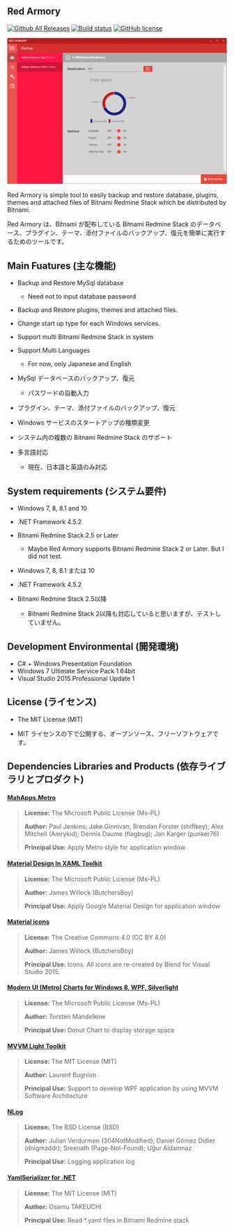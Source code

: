 Red Armory
--
[![Github All Releases](https://img.shields.io/github/downloads/takuya-takeuchi/RedArmory/total.svg)]()
[![Build status](https://ci.appveyor.com/api/projects/status/d340i8loqua7s20u?svg=true)](https://ci.appveyor.com/project/takuya-takeuchi/redarmory)
[![GitHub license](https://img.shields.io/github/license/mashape/apistatus.svg)]()

![Main Window of application](/web/images/main.png "Main Window of application")

Red Armory is simple tool to easily backup and restore database, plugins, themes and attached files of Bitnami Redmine Stack which be distributed by Bitnami.

Red Armory は、Bitnami が配布している Bitnami Redmine Stack のデータベース、プラグイン、テーマ、添付ファイルのバックアップ、復元を簡単に実行するためのツールです。

## Main Fuatures (主な機能)

* Backup and Restore MySql database
  * Need not to input database password
* Backup and Restore plugins, themes and attached files.
* Change start up type for each Windows services.
* Support multi Bitnami Redmine Stack in system
* Support Multi Languages
  * For now, only Japanese and English  


* MySql データベースのバックアップ、復元
   * パスワードの自動入力
* プラグイン、テーマ、添付ファイルのバックアップ、復元
* Windows サービスのスタートアップの種類変更
* システム内の複数の Bitnami Redmine Stack のサポート
* 多言語対応
  * 現在、日本語と英語のみ対応

## System requirements (システム要件)

* Windows 7, 8, 8.1 and 10
* .NET Framework 4.5.2
* Bitnami Redmine Stack 2.5 or Later
   * Maybe Red Armory supports Bitnami Redmine Stack 2 or Later. But I did not test.


* Windows 7, 8, 8.1 または 10
* .NET Framework 4.5.2
* Bitnami Redmine Stack 2.5以降
   * Bitnami Redmine Stack 2以降も対応していると思いますが、テストしていません。


## Development Environmental (開発環境)

* C# + Windows Presentation Foundation
* Windows 7 Ultimate Service Pack 1 64bit
* Visual Studio 2015 Professional Update 1


## License (ライセンス)

* The MIT License (MIT)

* MIT ライセンスの下で公開する、オープンソース、フリーソフトウェアです。


## Dependencies Libraries and Products (依存ライブラリとプロダクト)

#### [MahApps.Metro](http://mahapps.com/)

> **License:** The Microsoft Public License (Ms-PL)
> 
> **Author:** Paul Jenkins; Jake Ginnivan; Brendan Forster (shiftkey); Alex Mitchell (Amrykid); Dennis Daume (flagbug); Jan Karger (punker76)
> 
> **Principal Use:** Apply Metro style for application window

#### [Material Design In XAML Toolkit](http://materialdesigninxaml.net/)

> **License:** The Microsoft Public License (Ms-PL)
> 
> **Author:** James Willock (ButchersBoy)
> 
> **Principal Use:** Apply Google Material Design for application window

#### [Material icons](https://www.google.com/design/icons/)

> **License:** The Creative Commons 4.0 (CC BY 4.0)
> 
> **Author:** James Willock (ButchersBoy)
> 
> **Principal Use:** Icons. All icons are re-created by Blend for Visual Studio 2015.

#### [Modern UI (Metro) Charts for Windows 8, WPF, Silverlight](https://modernuicharts.codeplex.com/)

> **License:** The Microsoft Public License (Ms-PL)
> 
> **Author:** Torsten Mandelkow
> 
> **Principal Use:** Donut Chart to display storage space

#### [MVVM Light Toolkit](http://www.mvvmlight.net/)

> **License:** The MIT License (MIT)
> 
> **Author:** Laurent Bugnion
> 
> **Principal Use:** Support to develop WPF application by using MVVM Software Architecture

#### [NLog](http://nlog-project.org/)

> **License:** The BSD License (BSD)
> 
> **Author:** Julian Verdurmen (304NotModified); Daniel Gómez Didier (dnlgmzddr); Sreenath (Page-Not-Found); Uğur Aldanmaz
> 
> **Principal Use:** Logging application log

#### [YamlSerializer for .NET](http://nlog-project.org/)

> **License:** The MIT License (MIT)
> 
> **Author:** Osamu TAKEUCHI
> 
> **Principal Use:** Read *.yaml files in Bitnami Redmine stack
